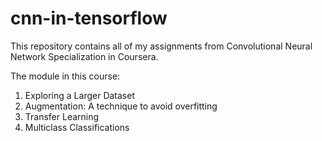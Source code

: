 # cnn-in-tensorflow
This repository contains all of my assignments from Convolutional Neural Network Specialization in Coursera.

The module in this course:
1. Exploring a Larger Dataset
2. Augmentation: A technique to avoid overfitting
3. Transfer Learning
4. Multiclass Classifications
